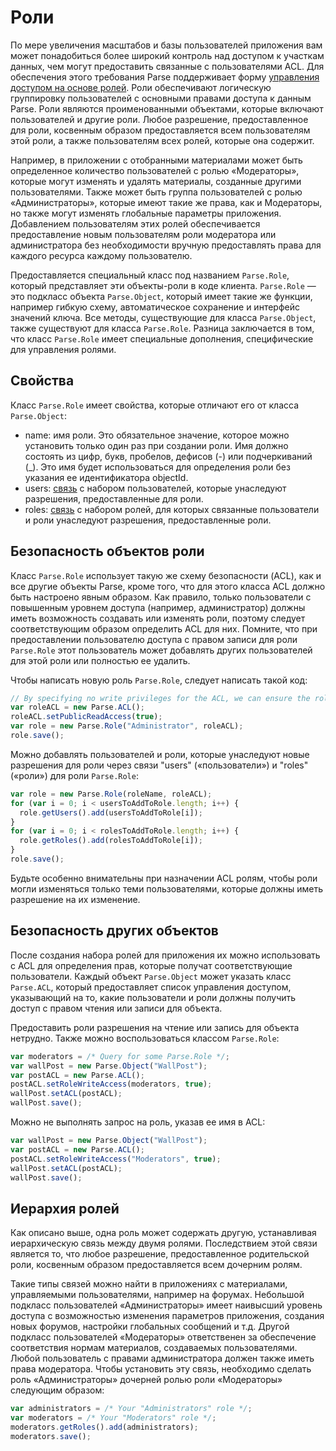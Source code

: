 # Роли

По мере увеличения масштабов и базы пользователей приложения вам может понадобиться более широкий контроль над доступом к участкам данных, чем могут предоставить связанные с пользователями ACL. Для обеспечения этого требования Parse поддерживает форму [управления доступом на основе ролей](http://en.wikipedia.org/wiki/Role-based_access_control). Роли обеспечивают логическую группировку пользователей с основными правами доступа к данным Parse. Роли являются проименованными объектами, которые включают пользователей и другие роли.  Любое разрешение, предоставленное для роли, косвенным образом предоставляется всем пользователям этой роли, а также пользователям всех ролей, которые она содержит.

Например, в приложении с отобранными материалами может быть определенное количество пользователей с ролью «Модераторы», которые могут изменять и удалять материалы, созданные другими пользователями.  Также может быть группа пользователей с ролью «Администраторы», которые имеют такие же права, как и Модераторы, но также могут изменять глобальные параметры приложения. Добавлением пользователям этих ролей обеспечивается предоставление новым пользователям роли модератора или администратора без необходимости вручную предоставлять права для каждого ресурса каждому пользователю.

Предоставляется специальный класс под названием `Parse.Role`, который представляет эти объекты-роли в коде клиента. `Parse.Role` &mdash; это подкласс объекта `Parse.Object`, который имеет такие же функции, например гибкую схему, автоматическое сохранение и интерфейс значений ключа.  Все методы, существующие для класса `Parse.Object`, также существуют для класса `Parse.Role`.  Разница заключается в том, что класс `Parse.Role` имеет специальные дополнения, специфические для управления ролями.

## Свойства

Класс `Parse.Role` имеет свойства, которые отличают его от класса `Parse.Object`:

*   name: имя роли.  Это обязательное значение, которое можно установить только один раз при создании роли.  Имя должно состоять из цифр, букв, пробелов, дефисов (-) или подчеркиваний (_).  Это имя будет использоваться для определения роли без указания ее идентификатора objectId.
*   users: [связь](#objects-pointers) с набором пользователей, которые унаследуют разрешения, предоставленные для роли.
*   roles: [связь](#objects-pointers) с набором ролей, для которых связанные пользователи и роли унаследуют разрешения, предоставленные роли.

## Безопасность объектов роли

Класс `Parse.Role` использует такую же схему безопасности (ACL), как и все другие объекты Parse, кроме того, что для этого класса ACL должно быть настроено явным образом. Как правило, только пользователи с повышенным уровнем доступа (например, администратор) должны иметь возможность создавать или изменять роли, поэтому следует соответствующим образом определить ACL для них.  Помните, что при предоставлении пользователю доступа с правом записи для роли `Parse.Role` этот пользователь может добавлять других пользователей для этой роли или полностью ее удалить.

Чтобы написать новую роль `Parse.Role`, следует написать такой код:

```js
// By specifying no write privileges for the ACL, we can ensure the role cannot be altered.
var roleACL = new Parse.ACL();
roleACL.setPublicReadAccess(true);
var role = new Parse.Role("Administrator", roleACL);
role.save();
```

Можно добавлять пользователей и роли, которые унаследуют новые разрешения для роли через связи &quot;users&quot; («пользователи») и &quot;roles&quot; («роли») для роли `Parse.Role`:

```js
var role = new Parse.Role(roleName, roleACL);
for (var i = 0; i < usersToAddToRole.length; i++) {
  role.getUsers().add(usersToAddToRole[i]);
}
for (var i = 0; i < rolesToAddToRole.length; i++) {
  role.getRoles().add(rolesToAddToRole[i]);
}
role.save();
```

Будьте особенно внимательны при назначении ACL ролям, чтобы роли могли изменяться только теми пользователями, которые должны иметь разрешение на их изменение.

## Безопасность других объектов

После создания набора ролей для приложения их можно использовать с ACL для определения прав, которые получат соответствующие пользователи. Каждый объект `Parse.Object` может указать класс `Parse.ACL`, который предоставляет список управления доступом, указывающий на то, какие пользователи и роли должны получить доступ с правом чтения или записи для объекта.

Предоставить роли разрешения на чтение или запись для объекта нетрудно.  Также можно воспользоваться классом `Parse.Role`:

```js
var moderators = /* Query for some Parse.Role */;
var wallPost = new Parse.Object("WallPost"); 
var postACL = new Parse.ACL();
postACL.setRoleWriteAccess(moderators, true);
wallPost.setACL(postACL);
wallPost.save();
```

Можно не выполнять запрос на роль, указав ее имя в ACL:

```js
var wallPost = new Parse.Object("WallPost");
var postACL = new Parse.ACL();
postACL.setRoleWriteAccess("Moderators", true);
wallPost.setACL(postACL);
wallPost.save();
```

## Иерархия ролей

Как описано выше, одна роль может содержать другую, устанавливая иерархическую связь между двумя ролями. Последствием этой связи является то, что любое разрешение, предоставленное родительской роли, косвенным образом предоставляется всем дочерним ролям.

Такие типы связей можно найти в приложениях с материалами, управляемыми пользователями, например на форумах. Небольшой подкласс пользователей «Администраторы» имеет наивысший уровень доступа с возможностью изменения параметров приложения, создания новых форумов, настройки глобальных сообщений и т.д. Другой подкласс пользователей «Модераторы» ответственен за обеспечение соответствия нормам материалов, создаваемых пользователями. Любой пользователь с правами администратора должен также иметь права модератора. Чтобы установить эту связь, необходимо сделать роль «Администраторы» дочерней ролью роли «Модераторы» следующим образом:

```js
var administrators = /* Your "Administrators" role */;
var moderators = /* Your "Moderators" role */;
moderators.getRoles().add(administrators);
moderators.save();
```
